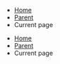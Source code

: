 <nav class="au-breadcrumbs" aria-label="breadcrumb">
  <ul class="au-link-list au-link-list--inline">
    <li><a href="#">Home</a></li>
    <li><a href="#">Parent</a></li>
    <li>Current page</li>
  </ul>
</nav>

<div class="au-body au-body--dark">
	<nav class="au-breadcrumbs au-breadcrumbs--dark" aria-label="breadcrumb">
		<ul class="au-link-list au-link-list--inline">
			<li><a href="#">Home</a></li>
			<li><a href="#">Parent</a></li>
			<li>Current page</li>
		</ul>
	</nav>
</div>
